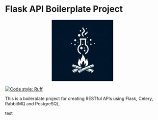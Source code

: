 # Flask API Boilerplate Project
<p align="center">
  <img src="images/project_logo.jpg" width="200">
</p>

[![Code style: Ruff](https://img.shields.io/badge/code%20style-ruff-000000.svg)](https://github.com/astral-sh/ruff)

This is a boilerplate project for creating RESTful APIs using Flask, Celery, RabbitMQ and PostgreSQL.

test
